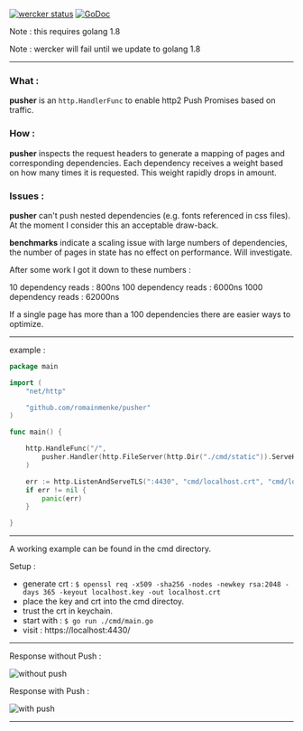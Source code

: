 [![wercker status](https://app.wercker.com/status/e85096dae221207cf6685300fb9db8c3/s/master "wercker status")](https://app.wercker.com/project/byKey/e85096dae221207cf6685300fb9db8c3)
[![GoDoc](https://godoc.org/github.com/romainmenke/pusher?status.svg)](https://godoc.org/github.com/romainmenke/pusher)

Note : this requires golang 1.8

Note : wercker will fail until we update to golang 1.8

---

### What :

**pusher** is an `http.HandlerFunc` to enable http2 Push Promises based on traffic.

### How :

**pusher** inspects the request headers to generate a mapping of pages and corresponding dependencies. Each dependency receives a weight based on how many times it is requested. This weight rapidly drops in amount.

### Issues :

**pusher** can't push nested dependencies (e.g. fonts referenced in css files). At the moment I consider this an acceptable draw-back.

**benchmarks** indicate a scaling issue with large numbers of dependencies, the number of pages in state has no effect on performance. Will investigate.

After some work I got it down to these numbers :

10 dependency reads : 800ns
100 dependency reads : 6000ns
1000 dependency reads : 62000ns

If a single page has more than a 100 dependencies there are easier ways to optimize.

---

example :

```go
package main

import (
	"net/http"

	"github.com/romainmenke/pusher"
)

func main() {

	http.HandleFunc("/",
		pusher.Handler(http.FileServer(http.Dir("./cmd/static")).ServeHTTP),
	)

	err := http.ListenAndServeTLS(":4430", "cmd/localhost.crt", "cmd/localhost.key", nil)
	if err != nil {
		panic(err)
	}

}
```

---

A working example can be found in the cmd directory.

Setup :

- generate crt : `$ openssl req -x509 -sha256 -nodes -newkey rsa:2048 -days 365 -keyout localhost.key -out localhost.crt`
- place the key and crt into the cmd directoy.
- trust the crt in keychain.
- start with : `$ go run ./cmd/main.go`
- visit : https://localhost:4430/

---

Response without Push :

![without push](https://raw.githubusercontent.com/romainmenke/pusher/master/cmd/readme/before_push.png)

Response with Push :

![with push](https://raw.githubusercontent.com/romainmenke/pusher/master/cmd/readme/after_push.png)

----
